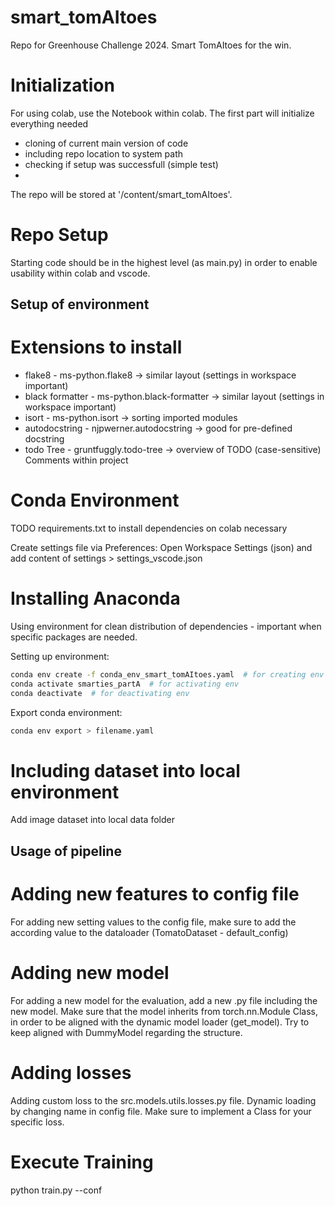 # smart_tomAItoes
Repo for Greenhouse Challenge 2024. Smart TomAItoes for the win.

# Initialization
For using colab, use the Notebook within colab.
The first part will initialize everything needed
  - cloning of current main version of code
  - including repo location to system path
  - checking if setup was successfull (simple test)
  -
The repo will be stored at '/content/smart_tomAItoes'.

# Repo Setup
Starting code should be in the highest level (as main.py) in order to enable usability within colab and vscode.

## Setup of environment 
# Extensions to install
- flake8 - ms-python.flake8 -> similar layout (settings in workspace important)
- black formatter - ms-python.black-formatter -> similar layout (settings in workspace important)
- isort - ms-python.isort -> sorting imported modules
- autodocstring - njpwerner.autodocstring -> good for pre-defined docstring
- todo Tree - gruntfuggly.todo-tree -> overview of TODO (case-sensitive) Comments within project

# Conda Environment
TODO requirements.txt to install dependencies on colab necessary

Create settings file via Preferences: Open Workspace Settings (json) and add content of settings > settings_vscode.json

# Installing Anaconda
Using environment for clean distribution of dependencies - important when specific packages are needed.

Setting up environment:
```bash
conda env create -f conda_env_smart_tomAItoes.yaml  # for creating env
conda activate smarties_partA  # for activating env
conda deactivate  # for deactivating env
```

Export conda environment:
```bash
conda env export > filename.yaml
```

# Including dataset into local environment
Add image dataset into local data folder

## Usage of pipeline
# Adding new features to config file
For adding new setting values to the config file, make sure to add the according value to the dataloader (TomatoDataset - default_config)

# Adding new model
For adding a new model for the evaluation, add a new .py file including the new model. Make sure that the model inherits from torch.nn.Module Class, in order to be aligned with the dynamic model loader (get_model). Try to keep aligned with DummyModel regarding the structure.

# Adding losses
Adding custom loss to the src.models.utils.losses.py file. Dynamic loading by changing name in config file. Make sure to implement a Class for your specific loss.

# Execute Training
python train.py <Experimentname> --conf <path to config>